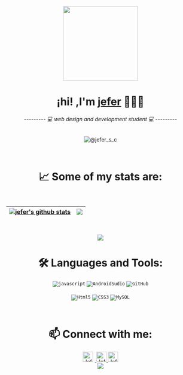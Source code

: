 <!--inicio-->
<div align="center">
    <img align="center" width="200" src="https://user-images.githubusercontent.com/125378976/220205494-c65feae7-378a-4263-a38c-f4449ca84066.png" />
    <h1>¡hi! ,I'm <a href="https://github.com/jefersc">jefer</a> 👨🏻‍💻</h1> 
    <h6>--------- 💻 web design and development student 💻 ---------</h6>  

  ![@jefer_s_c](https://user-images.githubusercontent.com/125378976/219987431-d076562f-40cb-4835-b8e0-c5393c384cbe.gif)
  
</div>
<br>
<!--Mis estadisticas-->
<h1 align="center"><strong>📈 Some of my stats are:</strong></h1>
<br>

| <a href="#"><img align="center" src="https://github-readme-stats.vercel.app/api?username=jefersc&theme=nightowl&show_icons=true&hide=contribs" alt="jefer's github stats" /></a> | <a href="#"><img align="center" src="https://github-readme-streak-stats.herokuapp.com/?user=jefersc&theme=nightowl&hide_border=true" /></a> |
| ------------- | ------------- |

<br>
<!--<p align="center">
  <img src="https://github-readme-stats.vercel.app/api/top-langs/?username=jefersc&layout=compact" />
</p>-->
<p align="center">
  <img src="https://visitor-badge.laobi.icu/badge?page_id=jefersc.jefersc" />
</p>
   

<!--Lenguajes y herramientas-->
<div align="center">
  <h1><strong>🛠️ Languages and Tools:</strong></h1>

<code><img alt="javascript" src="https://img.shields.io/badge/JavaScript-323330?style=for-the-badge&logo=javascript&logoColor=F7DF1E"></code>
<code><img alt="AndroidSudio" src="https://img.shields.io/badge/Android%20Studio-3DDC84.svg?style=for-the-badge&logo=android-studio&logoColor=white"></code>
<code><img alt="GitHub" src="https://img.shields.io/badge/github%20-%23000.svg?&style=for-the-badge&logo=github&logoColor=white"></code><br><br>
<code><img alt="Html5" src="https://img.shields.io/badge/HTML5-E34F26?style=for-the-badge&logo=html5&logoColor=white"></code>
<code><img alt="CSS3" src="https://img.shields.io/badge/CSS3-1572B6?style=for-the-badge&logo=css3&logoColor=white"></code>
<code><img alt="MySQL" src="https://img.shields.io/badge/mysql-%2300f.svg?style=for-the-badge&logo=mysql&logoColor=white"></code>  

  </div>
  <br>
<!--Redes sociales y otros-->
<div align="center">
<h1><strong>📫 Connect with me:</strong></h1>
<a href="#">
  <img style="margin-right:5px" alt="Jefer's Instagram" width="27px" src="https://cdn-icons-png.flaticon.com/512/174/174855.png" />
</a>

<a href="#">
  <img alt="Jefer | Spotify" width="27px" src="https://cdn-icons-png.flaticon.com/512/3669/3669986.png" />
</a>

<a href="#">
  <img alt="Jefer | Discord" width="27px" src="https://cdn-icons-png.flaticon.com/512/5968/5968756.png" />
</a>
</div>

<!--animated snake-->
<div align="center">
<a><img src="https://user-images.githubusercontent.com/125378976/220476917-4daa6e84-9917-4594-aab6-f4044b240c6d.svg"></img></a>
</div>
